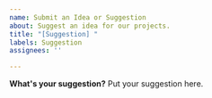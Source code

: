 ```yaml
---
name: Submit an Idea or Suggestion
about: Suggest an idea for our projects.
title: "[Suggestion] "
labels: Suggestion
assignees: ''

---
```


**What's your suggestion?**
Put your suggestion here.
